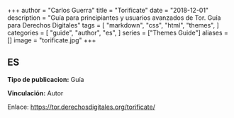 +++
author = "Carlos Guerra"
title = "Torificate"
date = "2018-12-01"
description = "Guía para principiantes y usuarios avanzados de Tor. Guía para Derechos Digitales"
tags = [
    "markdown",
    "css",
    "html",
    "themes",
]
categories = [
    "guide",
    "author",
    "es",
]
series = ["Themes Guide"]
aliases = []
image = "torificate.jpg"
+++


## ES
**Tipo de publicacion:** Guía

**Vinculación:** Autor

Enlace: <a href="https://tor.derechosdigitales.org/torificate/" target="_blank">https://tor.derechosdigitales.org/torificate/</a>
